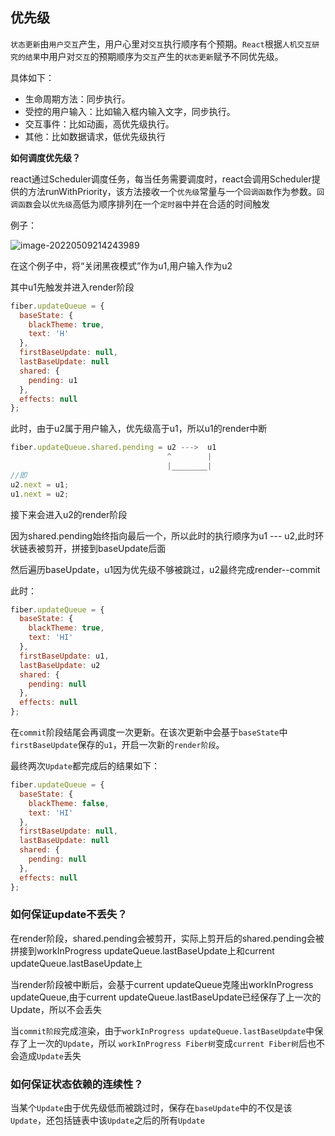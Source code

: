 ## 优先级

`状态更新`由`用户交互`产生，用户心里对`交互`执行顺序有个预期。`React`根据`人机交互研究的结果`中用户对`交互`的预期顺序为`交互`产生的`状态更新`赋予不同优先级。

具体如下：

- 生命周期方法：同步执行。
- 受控的用户输入：比如输入框内输入文字，同步执行。
- 交互事件：比如动画，高优先级执行。
- 其他：比如数据请求，低优先级执行

**如何调度优先级？**

react通过Scheduler调度任务，每当任务需要调度时，react会调用Scheduler提供的方法runWithPriority，该方法接收一个`优先级`常量与一个`回调函数`作为参数。`回调函数`会以`优先级`高低为顺序排列在一个`定时器`中并在合适的时间触发

例子：

![image-20220509214243989](C:\Users\Administrator\AppData\Roaming\Typora\typora-user-images\image-20220509214243989.png)

在这个例子中，将“关闭黑夜模式”作为u1,用户输入作为u2

其中u1先触发并进入render阶段

```js
fiber.updateQueue = {
  baseState: {
    blackTheme: true,
    text: 'H'
  },
  firstBaseUpdate: null,
  lastBaseUpdate: null
  shared: {
    pending: u1
  },
  effects: null
};
```

此时，由于u2属于用户输入，优先级高于u1，所以u1的render中断

```js
fiber.updateQueue.shared.pending = u2 --->  u1
                                   ^        |
                                   |________|
//即
u2.next = u1;
u1.next = u2;
```

接下来会进入u2的render阶段

因为shared.pending始终指向最后一个，所以此时的执行顺序为u1 --- u2,此时环状链表被剪开，拼接到baseUpdate后面

然后遍历baseUpdate，u1因为优先级不够被跳过，u2最终完成render--commit

此时：

```js
fiber.updateQueue = {
  baseState: {
    blackTheme: true,
    text: 'HI'
  },
  firstBaseUpdate: u1,
  lastBaseUpdate: u2
  shared: {
    pending: null
  },
  effects: null
};
```

在`commit`阶段结尾会再调度一次更新。在该次更新中会基于`baseState`中`firstBaseUpdate`保存的`u1`，开启一次新的`render阶段`。

最终两次`Update`都完成后的结果如下：

```js
fiber.updateQueue = {
  baseState: {
    blackTheme: false,
    text: 'HI'
  },
  firstBaseUpdate: null,
  lastBaseUpdate: null
  shared: {
    pending: null
  },
  effects: null
};
```

### 如何保证update不丢失？

在render阶段，shared.pending会被剪开，实际上剪开后的shared.pending会被拼接到workInProgress updateQueue.lastBaseUpdate上和current updateQueue.lastBaseUpdate上

当render阶段被中断后，会基于current updateQueue克隆出workInProgress updateQueue,由于current updateQueue.lastBaseUpdate已经保存了上一次的Update，所以不会丢失

当`commit阶段`完成渲染，由于`workInProgress updateQueue.lastBaseUpdate`中保存了上一次的`Update`，所以 `workInProgress Fiber树`变成`current Fiber树`后也不会造成`Update`丢失

### 如何保证状态依赖的连续性？

当某个`Update`由于优先级低而被跳过时，保存在`baseUpdate`中的不仅是该`Update`，还包括链表中该`Update`之后的所有`Update`